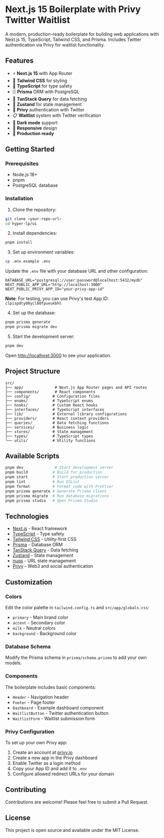 # Next.js 15 Boilerplate with Privy Twitter Waitlist

A modern, production-ready boilerplate for building web applications with Next.js 15, TypeScript, Tailwind CSS, and Prisma. Includes Twitter authentication via Privy for waitlist functionality.

## Features

- ⚡️ **Next.js 15** with App Router
- 🎨 **Tailwind CSS** for styling
- 📝 **TypeScript** for type safety
- 🗄️ **Prisma** ORM with PostgreSQL
- 🔄 **TanStack Query** for data fetching
- 🐻 **Zustand** for state management
- 🔐 **Privy** authentication with Twitter
- 📋 **Waitlist** system with Twitter verification
- 🌙 **Dark mode** support
- 📱 **Responsive** design
- 🚀 **Production ready**

## Getting Started

### Prerequisites

- Node.js 18+
- pnpm
- PostgreSQL database

### Installation

1. Clone the repository:
```bash
git clone <your-repo-url>
cd hyper-lp/ui
```

2. Install dependencies:
```bash
pnpm install
```

3. Set up environment variables:
```bash
cp .env.example .env
```

Update the `.env` file with your database URL and other configuration:
```env
DATABASE_URL="postgresql://user:password@localhost:5432/mydb"
NEXT_PUBLIC_APP_URL="http://localhost:3000"
NEXT_PUBLIC_PRIVY_APP_ID="your-privy-app-id"
```

**Note**: For testing, you can use Privy's test App ID: `clpispdty00ycl80fpueukbhl`

4. Set up the database:
```bash
pnpm prisma generate
pnpm prisma migrate dev
```

5. Start the development server:
```bash
pnpm dev
```

Open [http://localhost:3000](http://localhost:3000) to see your application.

## Project Structure

```
src/
├── app/              # Next.js App Router pages and API routes
├── components/       # React components
├── config/          # Configuration files
├── enums/           # TypeScript enums
├── hooks/           # Custom React hooks
├── interfaces/      # TypeScript interfaces
├── lib/             # External library configurations
├── providers/       # React context providers
├── queries/         # Data fetching functions
├── services/        # Business logic
├── stores/          # State management
├── types/           # TypeScript types
└── utils/           # Utility functions
```

## Available Scripts

```bash
pnpm dev              # Start development server
pnpm build           # Build for production
pnpm start           # Start production server
pnpm lint            # Run ESLint
pnpm format          # Format code with Prettier
pnpm prisma generate # Generate Prisma client
pnpm prisma migrate  # Run database migrations
pnpm prisma studio   # Open Prisma Studio
```

## Technologies

- [Next.js](https://nextjs.org/) - React framework
- [TypeScript](https://www.typescriptlang.org/) - Type safety
- [Tailwind CSS](https://tailwindcss.com/) - Utility-first CSS
- [Prisma](https://www.prisma.io/) - Database ORM
- [TanStack Query](https://tanstack.com/query) - Data fetching
- [Zustand](https://zustand-demo.pmnd.rs/) - State management
- [nuqs](https://nuqs.47ng.com/) - URL state management
- [Privy](https://www.privy.io/) - Web3 and social authentication

## Customization

### Colors

Edit the color palette in `tailwind.config.ts` and `src/app/globals.css`:

- `primary` - Main brand color
- `accent` - Secondary color
- `milk` - Neutral colors
- `background` - Background color

### Database Schema

Modify the Prisma schema in `prisma/schema.prisma` to add your own models.

### Components

The boilerplate includes basic components:
- `Header` - Navigation header
- `Footer` - Page footer
- `Dashboard` - Example dashboard component
- `WaitlistButton` - Twitter authentication button
- `WaitlistForm` - Waitlist submission form

### Privy Configuration

To set up your own Privy app:

1. Create an account at [privy.io](https://privy.io)
2. Create a new app in the Privy dashboard
3. Enable Twitter as a login method
4. Copy your App ID and add it to `.env`
5. Configure allowed redirect URLs for your domain

## Contributing

Contributions are welcome! Please feel free to submit a Pull Request.

## License

This project is open source and available under the MIT License.